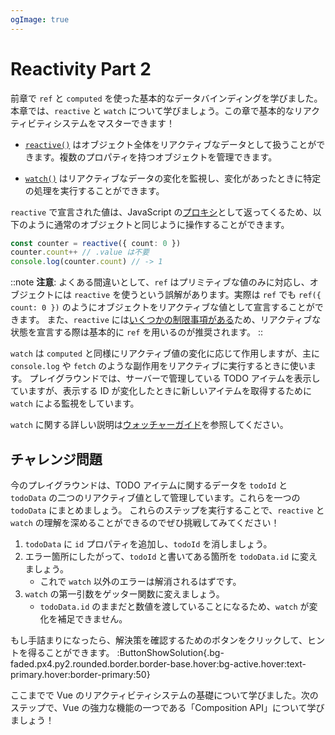```yaml
---
ogImage: true
---
```


# Reactivity Part 2

前章で `ref` と `computed` を使った基本的なデータバインディングを学びました。本章では、`reactive` と `watch` について学びましょう。この章で基本的なリアクティビティシステムをマスターできます！

- [`reactive()`](https://ja.vuejs.org/api/reactivity-core#reactive) はオブジェクト全体をリアクティブなデータとして扱うことができます。複数のプロパティを持つオブジェクトを管理できます。

- [`watch()`](https://ja.vuejs.org/api/reactivity-core#watch) はリアクティブなデータの変化を監視し、変化があったときに特定の処理を実行することができます。

`reactive` で宣言された値は、JavaScript の[プロキシ](https://developer.mozilla.org/ja/docs/Web/JavaScript/Reference/Global_Objects/Proxy)として返ってくるため、以下のように通常のオブジェクトと同じように操作することができます。

```ts
const counter = reactive({ count: 0 })
counter.count++ // .value は不要
console.log(counter.count) // -> 1
```

::note
**注意**: よくある間違いとして、`ref` はプリミティブな値のみに対応し、オブジェクトには `reactive` を使うという誤解があります。実際は `ref` でも `ref({ count: 0 })` のようにオブジェクトをリアクティブな値として宣言することができます。
また、`reactive` には[いくつかの制限事項がある](https://ja.vuejs.org/guide/essentials/reactivity-fundamentals#limitations-of-reactive)ため、リアクティブな状態を宣言する際は基本的に `ref` を用いるのが推奨されます。
::

`watch` は `computed` と同様にリアクティブ値の変化に応じて作用しますが、主に `console.log` や `fetch` のような副作用をリアクティブに実行するときに使います。
プレイグラウンドでは、サーバーで管理している TODO アイテムを表示していますが、表示する ID が変化したときに新しいアイテムを取得するために `watch` による監視をしています。

`watch` に関する詳しい説明は[ウォッチャーガイド](https://ja.vuejs.org/guide/essentials/watchers)を参照してください。

## チャレンジ問題

今のプレイグラウンドは、TODO アイテムに関するデータを `todoId` と `todoData` の二つのリアクティブ値として管理しています。これらを一つの `todoData` にまとめましょう。
これらのステップを実行することで、`reactive` と `watch` の理解を深めることができるのでぜひ挑戦してみてください！

1. `todoData` に `id` プロパティを追加し、`todoId` を消しましょう。
2. エラー箇所にしたがって、`todoId` と書いてある箇所を `todoData.id` に変えましょう。
   - これで `watch` 以外のエラーは解消されるはずです。
3. `watch` の第一引数をゲッター関数に変えましょう。
   - `todoData.id` のままだと数値を渡していることになるため、`watch` が変化を補足できません。

もし手詰まりになったら、解決策を確認するためのボタンをクリックして、ヒントを得ることができます。
:ButtonShowSolution{.bg-faded.px4.py2.rounded.border.border-base.hover:bg-active.hover:text-primary.hover:border-primary:50}

ここまでで Vue のリアクティビティシステムの基礎について学びました。次のステップで、Vue の強力な機能の一つである「Composition API」について学びましょう！
